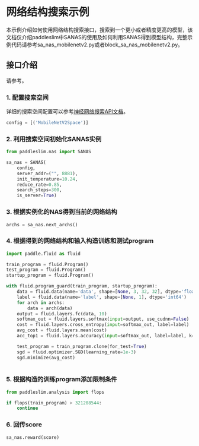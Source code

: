 # 网络结构搜索示例

本示例介绍如何使用网络结构搜索接口，搜索到一个更小或者精度更高的模型，该文档仅介绍paddleslim中SANAS的使用及如何利用SANAS得到模型结构，完整示例代码请参考sa_nas_mobilenetv2.py或者block_sa_nas_mobilenetv2.py。

## 接口介绍
请参考。

### 1. 配置搜索空间
详细的搜索空间配置可以参考<a href='../../../paddleslim/nas/nas_api.md'>神经网络搜索API文档</a>。
```python
config = [('MobileNetV2Space')]

```

### 2. 利用搜索空间初始化SANAS实例
```python
from paddleslim.nas import SANAS

sa_nas = SANAS(
    config,
    server_addr=("", 8881),
    init_temperature=10.24,
    reduce_rate=0.85,
    search_steps=300,
    is_server=True)

```

### 3. 根据实例化的NAS得到当前的网络结构
```python
archs = sa_nas.next_archs()
```

### 4. 根据得到的网络结构和输入构造训练和测试program
```python
import paddle.fluid as fluid

train_program = fluid.Program()
test_program = fluid.Program()
startup_program = fluid.Program()

with fluid.program_guard(train_program, startup_program):
    data = fluid.data(name='data', shape=[None, 3, 32, 32], dtype='float32')
    label = fluid.data(name='label', shape=[None, 1], dtype='int64')
    for arch in archs:
        data = arch(data)
    output = fluid.layers.fc(data, 10)
    softmax_out = fluid.layers.softmax(input=output, use_cudnn=False)
    cost = fluid.layers.cross_entropy(input=softmax_out, label=label)
    avg_cost = fluid.layers.mean(cost)
    acc_top1 = fluid.layers.accuracy(input=softmax_out, label=label, k=1)

    test_program = train_program.clone(for_test=True)
    sgd = fluid.optimizer.SGD(learning_rate=1e-3)
    sgd.minimize(avg_cost)
    
```

### 5. 根据构造的训练program添加限制条件
```python
from paddleslim.analysis import flops

if flops(train_program) > 321208544:
    continue
```

### 6. 回传score
```python
sa_nas.reward(score)
```

